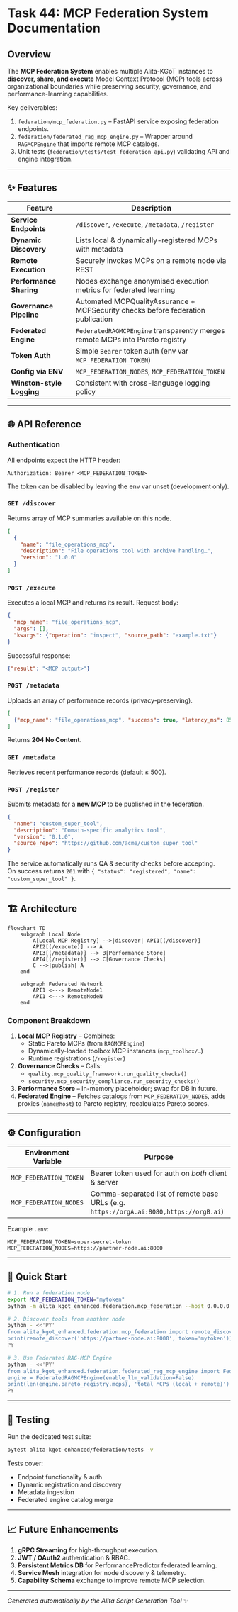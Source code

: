 # Task 44: MCP Federation System Documentation

## Overview
The **MCP Federation System** enables multiple Alita-KGoT instances to **discover, share, and execute** Model Context Protocol (MCP) tools across organizational boundaries while preserving security, governance, and performance-learning capabilities.

Key deliverables:
1. `federation/mcp_federation.py` – FastAPI service exposing federation endpoints.  
2. `federation/federated_rag_mcp_engine.py` – Wrapper around `RAGMCPEngine` that imports remote MCP catalogs.  
3. Unit tests (`federation/tests/test_federation_api.py`) validating API and engine integration.

---

## ✨ Features
| Feature | Description |
|---------|-------------|
| **Service Endpoints** | `/discover`, `/execute`, `/metadata`, `/register` |
| **Dynamic Discovery** | Lists local & dynamically-registered MCPs with metadata |
| **Remote Execution** | Securely invokes MCPs on a remote node via REST |
| **Performance Sharing** | Nodes exchange anonymised execution metrics for federated learning |
| **Governance Pipeline** | Automated MCPQualityAssurance + MCPSecurity checks before federation publication |
| **Federated Engine** | `FederatedRAGMCPEngine` transparently merges remote MCPs into Pareto registry |
| **Token Auth** | Simple `Bearer` token auth (env var `MCP_FEDERATION_TOKEN`) |
| **Config via ENV** | `MCP_FEDERATION_NODES`, `MCP_FEDERATION_TOKEN` |
| **Winston-style Logging** | Consistent with cross-language logging policy |

---

## 🌐 API Reference

### Authentication
All endpoints expect the HTTP header:
```http
Authorization: Bearer <MCP_FEDERATION_TOKEN>
```
The token can be disabled by leaving the env var unset (development only).

### `GET /discover`
Returns array of MCP summaries available on this node.
```json
[
  {
    "name": "file_operations_mcp",
    "description": "File operations tool with archive handling…",
    "version": "1.0.0"
  }
]
```

### `POST /execute`
Executes a local MCP and returns its result.
Request body:
```json
{
  "mcp_name": "file_operations_mcp",
  "args": [],
  "kwargs": {"operation": "inspect", "source_path": "example.txt"}
}
```
Successful response:
```json
{"result": "<MCP output>"}
```

### `POST /metadata`
Uploads an array of performance records (privacy-preserving).
```json
[
  {"mcp_name": "file_operations_mcp", "success": true, "latency_ms": 85, "cost": 0.0003}
]
```
Returns **204 No Content**.

### `GET /metadata`
Retrieves recent performance records (default ≤ 500).

### `POST /register`
Submits metadata for a **new MCP** to be published in the federation.
```json
{
  "name": "custom_super_tool",
  "description": "Domain-specific analytics tool",
  "version": "0.1.0",
  "source_repo": "https://github.com/acme/custom_super_tool"
}
```
The service automatically runs QA & security checks before accepting.  
On success returns `201` with `{ "status": "registered", "name": "custom_super_tool" }`.

---

## 🏗️ Architecture
```mermaid
flowchart TD
    subgraph Local Node
        A[Local MCP Registry] -->|discover| API1[(/discover)]
        API2[(/execute)] --> A
        API3[(/metadata)] --> B[Performance Store]
        API4[(/register)] --> C[Governance Checks]
        C -->|publish| A
    end

    subgraph Federated Network
        API1 <---> RemoteNode1
        API1 <---> RemoteNodeN
    end
```

### Component Breakdown
1. **Local MCP Registry** – Combines:
   * Static Pareto MCPs (from `RAGMCPEngine`)
   * Dynamically-loaded toolbox MCP instances (`mcp_toolbox/…`)
   * Runtime registrations (`/register`)
2. **Governance Checks** – Calls:
   * `quality.mcp_quality_framework.run_quality_checks()`
   * `security.mcp_security_compliance.run_security_checks()`
3. **Performance Store** – In-memory placeholder; swap for DB in future.
4. **Federated Engine** – Fetches catalogs from `MCP_FEDERATION_NODES`, adds proxies (`name@host`) to Pareto registry, recalculates Pareto scores.

---

## ⚙️ Configuration
| Environment Variable | Purpose |
|----------------------|---------|
| `MCP_FEDERATION_TOKEN` | Bearer token used for auth on *both* client & server |
| `MCP_FEDERATION_NODES` | Comma-separated list of remote base URLs (e.g. `https://orgA.ai:8080,https://orgB.ai`) |

Example `.env`:
```env
MCP_FEDERATION_TOKEN=super-secret-token
MCP_FEDERATION_NODES=https://partner-node.ai:8000
```

---

## 🚀 Quick Start
```bash
# 1. Run a federation node
export MCP_FEDERATION_TOKEN="mytoken"
python -m alita_kgot_enhanced.federation.mcp_federation --host 0.0.0.0 --port 8000

# 2. Discover tools from another node
python - <<'PY'
from alita_kgot_enhanced.federation.mcp_federation import remote_discover
print(remote_discover('https://partner-node.ai:8000', token='mytoken'))
PY

# 3. Use Federated RAG-MCP Engine
python - <<'PY'
from alita_kgot_enhanced.federation.federated_rag_mcp_engine import FederatedRAGMCPEngine
engine = FederatedRAGMCPEngine(enable_llm_validation=False)
print(len(engine.pareto_registry.mcps), 'total MCPs (local + remote)')
PY
```

---

## 🧪 Testing
Run the dedicated test suite:
```bash
pytest alita-kgot-enhanced/federation/tests -v
```
Tests cover:
* Endpoint functionality & auth
* Dynamic registration and discovery
* Metadata ingestion
* Federated engine catalog merge

---

## 📈 Future Enhancements
1. **gRPC Streaming** for high-throughput execution.  
2. **JWT / OAuth2** authentication & RBAC.  
3. **Persistent Metrics DB** for PerformancePredictor federated learning.  
4. **Service Mesh** integration for node discovery & telemetry.  
5. **Capability Schema** exchange to improve remote MCP selection.

---

*Generated automatically by the Alita Script Generation Tool* ✨ 
